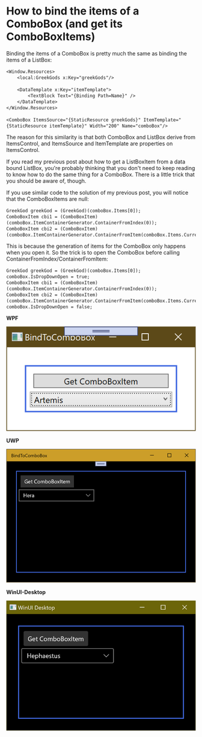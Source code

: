 # How to bind the items of a ComboBox (and get its ComboBoxItems)

Binding the items of a ComboBox is pretty much the same as binding the items of a ListBox:

	<Window.Resources>
		<local:GreekGods x:Key="greekGods"/>
	
		<DataTemplate x:Key="itemTemplate">
			<TextBlock Text="{Binding Path=Name}" />
		</DataTemplate>
	</Window.Resources>

	<ComboBox ItemsSource="{StaticResource greekGods}" ItemTemplate="{StaticResource itemTemplate}" Width="200" Name="comboBox"/>

The reason for this similarity is that both ComboBox and ListBox derive from ItemsControl, and ItemsSource and ItemTemplate are properties on ItemsControl. 

If you read my previous post about how to get a ListBoxItem from a data bound ListBox, you're probably thinking that you don't need to keep reading to know how to do the same thing for a ComboBox. There is a little trick that you should be aware of, though. 

If you use similar code to the solution of my previous post, you will notice that the ComboBoxItems are null:

	GreekGod greekGod = (GreekGod)(comboBox.Items[0]);
	ComboBoxItem cbi1 = (ComboBoxItem)(comboBox.ItemContainerGenerator.ContainerFromIndex(0));
	ComboBoxItem cbi2 = (ComboBoxItem)(comboBox.ItemContainerGenerator.ContainerFromItem(comboBox.Items.CurrentItem));

This is because the generation of items for the ComboBox only happens when you open it. So the trick is to open the ComboBox before calling ContainerFromIndex/ContainerFromItem:

	GreekGod greekGod = (GreekGod)(comboBox.Items[0]);
	comboBox.IsDropDownOpen = true;
	ComboBoxItem cbi1 = (ComboBoxItem)(comboBox.ItemContainerGenerator.ContainerFromIndex(0));
	ComboBoxItem cbi2 = (ComboBoxItem)(comboBox.ItemContainerGenerator.ContainerFromItem(comboBox.Items.CurrentItem));
	comboBox.IsDropDownOpen = false;

**WPF** 

![](Images/BindToComboBox.png)

**UWP** 

![](Images/BindToComboBox-uwp.png)

**WinUI-Desktop** 

![](Images/BindToComboBox-desktop.png)
